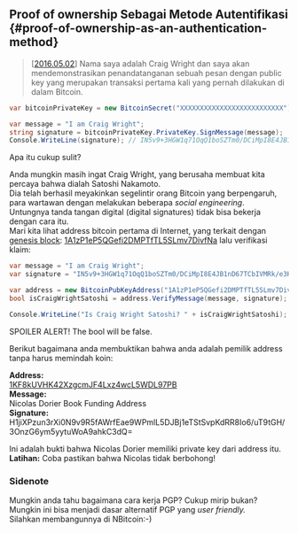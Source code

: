 ## Proof of ownership Sebagai Metode Autentifikasi {#proof-of-ownership-as-an-authentication-method}

> \[[2016.05.02](https://www.youtube.com/watch?v=dZNtbAFnr-0)\] Nama saya adalah Craig Wright dan saya akan mendemonstrasikan penandatanganan sebuah pesan dengan public key yang merupakan transaksi pertama kali yang pernah dilakukan di dalam Bitcoin.

```cs
var bitcoinPrivateKey = new BitcoinSecret("XXXXXXXXXXXXXXXXXXXXXXXXXX");

var message = "I am Craig Wright";
string signature = bitcoinPrivateKey.PrivateKey.SignMessage(message);
Console.WriteLine(signature); // IN5v9+3HGW1q71OqQ1boSZTm0/DCiMpI8E4JB1nD67TCbIVMRk/e3KrTT9GvOuu3NGN0w8R2lWOV2cxnBp+Of8c=
```

Apa itu cukup sulit?

Anda mungkin masih ingat Craig Wright, yang berusaha membuat kita percaya bahwa dialah Satoshi Nakamoto.  
Dia telah berhasil meyakinkan segelintir orang Bitcoin yang berpengaruh, para wartawan dengan melakukan beberapa _social engineering_.   
Untungnya tanda tangan digital \(digital signatures\) tidak bisa bekerja dengan cara itu.  
Mari kita lihat address bitcoin pertama di Internet, yang terkait dengan [genesis block](https://en.bitcoin.it/wiki/Genesis_block): [1A1zP1eP5QGefi2DMPTfTL5SLmv7DivfNa](https://blockchain.info/address/1A1zP1eP5QGefi2DMPTfTL5SLmv7DivfNa) lalu verifikasi klaim:

```cs
var message = "I am Craig Wright";
var signature = "IN5v9+3HGW1q71OqQ1boSZTm0/DCiMpI8E4JB1nD67TCbIVMRk/e3KrTT9GvOuu3NGN0w8R2lWOV2cxnBp+Of8c=";

var address = new BitcoinPubKeyAddress("1A1zP1eP5QGefi2DMPTfTL5SLmv7DivfNa");
bool isCraigWrightSatoshi = address.VerifyMessage(message, signature);

Console.WriteLine("Is Craig Wright Satoshi? " + isCraigWrightSatoshi);
```

SPOILER ALERT! The bool will be false.

Berikut bagaimana anda membuktikan bahwa anda adalah pemilik address tanpa harus memindah koin:

**Address:**  
[1KF8kUVHK42XzgcmJF4Lxz4wcL5WDL97PB](https://blockchain.info/address/1KF8kUVHK42XzgcmJF4Lxz4wcL5WDL97PB)  
**Message:**  
Nicolas Dorier Book Funding Address  
**Signature:**  
H1jiXPzun3rXi0N9v9R5fAWrfEae9WPmlL5DJBj1eTStSvpKdRR8Io6\/uT9tGH\/3OnzG6ym5yytuWoA9ahkC3dQ=

Ini adalah bukti bahwa Nicolas Dorier memiliki private key dari address itu.   
**Latihan:** Coba pastikan bahwa Nicolas tidak berbohong!

### Sidenote

Mungkin anda tahu bagaimana cara kerja PGP? Cukup mirip bukan?   
Mungkin ini bisa menjadi dasar alternatif PGP yang _user friendly._  
Silahkan membangunnya di NBitcoin:-\)

